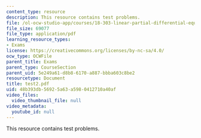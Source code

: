 ```yaml
---
content_type: resource
description: This resource contains test problems.
file: /ol-ocw-studio-app/courses/18-303-linear-partial-differential-equations-fall-2006/48b393db56925a63a5980412710a40af_test2.pdf
file_size: 69077
file_type: application/pdf
learning_resource_types:
- Exams
license: https://creativecommons.org/licenses/by-nc-sa/4.0/
ocw_type: OCWFile
parent_title: Exams
parent_type: CourseSection
parent_uid: 5e249a61-d8b8-6170-a887-bbba603c8be2
resourcetype: Document
title: test2.pdf
uid: 48b393db-5692-5a63-a598-0412710a40af
video_files:
  video_thumbnail_file: null
video_metadata:
  youtube_id: null
---
```

This resource contains test problems.